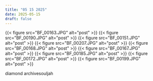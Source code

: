 ```yaml
---
title: "05 15 2025"
date: 2025-05-15
draft: false
---
```

{{< figure src="BF_00163.JPG" alt="post" >}}
{{< figure src="BF_00190.JPG" alt="post" >}}
{{< figure src="BF_00151.JPG" alt="post" >}}
{{< figure src="BF_00207.JPG" alt="post" >}}
{{< figure src="BF_00168.JPG" alt="post" >}}
{{< figure src="BF_00167.JPG" alt="post" >}}
{{< figure src="BF_00185.JPG" alt="post" >}}
{{< figure src="BF_00172.JPG" alt="post" >}}
{{< figure src="BF_00199.JPG" alt="post" >}}


<div class="full-width-text">diamond archivesouljah</div>


